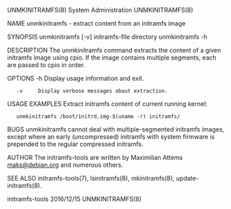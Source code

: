 UNMKINITRAMFS(8)                                                                                                                                 System Administration                                                                                                                                 UNMKINITRAMFS(8)

NAME
       unmkinitramfs - extract content from an initramfs image

SYNOPSIS
       unmkinitramfs [-v] initramfs-file directory
       unmkinitramfs -h

DESCRIPTION
       The unmkinitramfs command extracts the content of a given initramfs image using cpio.  If the image contains multiple segments, each are passed to cpio in order.

OPTIONS
       -h     Display usage information and exit.

       -v     Display verbose messages about extraction.

USAGE EXAMPLES
       Extract initramfs content of current running kernel:

       unmkinitramfs /boot/initrd.img-$(uname -r) initramfs/

BUGS
       unmkinitramfs cannot deal with multiple-segmented initramfs images, except where an early (uncompressed) initramfs with system firmware is prepended to the regular compressed initramfs.

AUTHOR
       The initramfs-tools are written by Maximilian Attems <maks@debian.org> and numerous others.

SEE ALSO
        initramfs-tools(7), lsinitramfs(8), mkinitramfs(8), update-initramfs(8).

initramfs-tools                                                                                                                                        2016/12/15                                                                                                                                      UNMKINITRAMFS(8)
